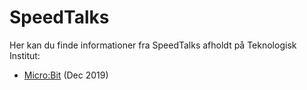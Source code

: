 # SpeedTalks 

Her kan du finde informationer fra SpeedTalks afholdt på Teknologisk Institut:

- [Micro:Bit](microbit.md) (Dec 2019)
